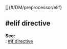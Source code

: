 []{#/DM/preprocessor/elif}    
## #elif directive    
**See:**    
:   [#if directive](ref/DM/preprocessor/if)  